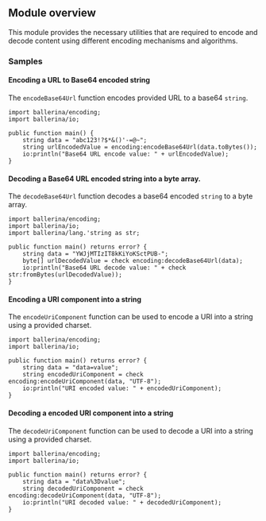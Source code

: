## Module overview

This module provides the necessary utilities that are required to encode and decode content using different encoding mechanisms and algorithms.

### Samples

#### Encoding a URL to Base64 encoded string

The `encodeBase64Url` function encodes provided URL to a base64 `string`.

```ballerina
import ballerina/encoding;
import ballerina/io;

public function main() {
    string data = "abc123!?$*&()'-=@~";
    string urlEncodedValue = encoding:encodeBase64Url(data.toBytes());
    io:println("Base64 URL encode value: " + urlEncodedValue);
}
```

#### Decoding a Base64 URL encoded string into a byte array.

The `decodeBase64Url` function decodes a base64 encoded `string` to a byte array.

```ballerina
import ballerina/encoding;
import ballerina/io;
import ballerina/lang.'string as str;

public function main() returns error? {
    string data = "YWJjMTIzIT8kKiYoKSctPUB-";
    byte[] urlDecodedValue = check encoding:decodeBase64Url(data);
    io:println("Base64 URL decode value: " + check str:fromBytes(urlDecodedValue));
}
```

#### Encoding a URI component into a string

The `encodeUriComponent` function can be used to encode a URI into a string using a provided charset.

```ballerina
import ballerina/encoding;
import ballerina/io;

public function main() returns error? {
    string data = "data=value";
    string encodedUriComponent = check encoding:encodeUriComponent(data, "UTF-8");
    io:println("URI encoded value: " + encodedUriComponent);
}
```

#### Decoding a encoded URI component into a string

The `decodeUriComponent` function can be used to decode a URI into a string using a provided charset.

```ballerina
import ballerina/encoding;
import ballerina/io;

public function main() returns error? {
    string data = "data%3Dvalue";
    string decodedUriComponent = check encoding:decodeUriComponent(data, "UTF-8");
    io:println("URI decoded value: " + decodedUriComponent);
}
```
